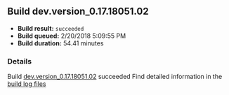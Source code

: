 ## Build dev.version_0.17.18051.02
- **Build result:** `succeeded`
- **Build queued:** 2/20/2018 5:09:55 PM
- **Build duration:** 54.41 minutes
### Details
Build [dev.version_0.17.18051.02](https://winappstudio.visualstudio.com/web/build.aspx?pcguid=a4ef43be-68ce-4195-a619-079b4d9834c2&builduri=vstfs%3a%2f%2f%2fBuild%2fBuild%2f25074) succeeded
Find detailed information in the [build log files](https://uwpctdiags.blob.core.windows.net/buildlogs/dev.version_0.17.18051.02_logs.zip)
